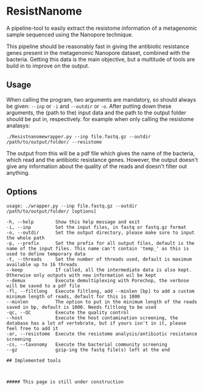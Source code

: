 # ResistNanome
A pipeline-tool to easily extract the resistome information of a metagenomic sample sequenced using the Nanopore technique.

This pipeline should be reasonably fast in giving the antibiotic resistance genes present in the metagenomic Nanopore dataset, combined with the bacteria. 
Getting this data is the main objective, but a multitude of tools are build in to improve on the output.

## Usage

When calling the program, two arguments are mandatory, so should always be given: `--inp` or `-i` and `--outdir` or `-o`. After putting down these arguments, the (path to the) input data and the path to the output folder should be put in, respectively. for example when only calling the resistome  analasys: 

`./Resistnanomewrapper.py --inp file.fastq.gz --outdir /path/to/output/folder/ --resistome`

The output from this will be a pdf file which gives the name of the bacteria, which read and the antibiotic resistance genes. However, the output doesn't give any information about the quality of the reads and doesn't filter out anything.

## Options

```
usage: ./wrapper.py --inp file.fastq.gz --outdir /path/to/output/folder/ [options]

-h, --help        Show this help message and exit
-i, --inp         Set the input files, in fastq or fastq.gz format
-o, --outdir      Set the output directory, please make sure to input the whole path
-p, --prefix      Set the prefix for all output files, default is the name of the input files. This name can't contain 'temp_' as this is used to define temporary data
-t, --threads     Set the number of threads used, default is maximum available up to 16 threads
--keep            If called, all the intermediate data is also kept. Otherwise only outputs with new information wil be kept
--demux           Execute demultiplexing with Porechop, the verbose will be saved to a pdf file
-fl, --filtlong   Execute filtlong, add --minlen [bp] to add a custom minimum length of reads, default for this is 1000
--minlen          The option to put in the minimum length of the reads saved in bp, default is 1000. Needs filtlong to be used
-qc, --QC         Execute the quality control
--host            Execute the host contamination screening, the database has a lot of vertebrate, but if yours isn't in it, please feel free to add it
-ar, --resistome  Execute the resistome analysis/antibiotic resistance screening
-cs, --taxonomy   Execute the bacterial community screening
--gz              gzip-ing the fastq file(s) left at the end

## Implemented tools



##### This page is still under construction
